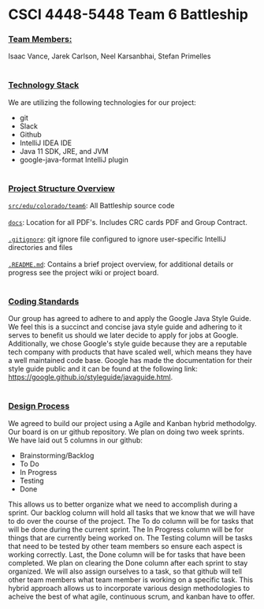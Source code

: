 # CSCI 4448-5448 Team 6 Battleship
### <ins>Team Members:</ins>
Isaac Vance, Jarek Carlson, Neel Karsanbhai, Stefan Primelles
<br><br>
### <ins>Technology Stack</ins>
We are utilizing the following technologies for our project:
* git
* Slack
* Github
* IntelliJ IDEA IDE
* Java 11 SDK, JRE, and JVM
* google-java-format IntelliJ plugin
<br><br>
### <ins>Project Structure Overview</ins>
<ins>`src/edu/colorado/team6`</ins>: All Battleship source code<br><br>
<ins>`docs`</ins>:  Location for all PDF's. Includes CRC cards PDF and Group Contract.<br><br>
<ins>`.gitignore`</ins>: git ignore file configured to ignore user-specific IntelliJ directories and files<br><br>
<ins>`.README.md`</ins>: Contains a brief project overview, for additional details or progress see the project wiki or project board.
<br><br>
### <ins>Coding Standards</ins>
Our group has agreed to adhere to and apply the Google Java Style Guide. We feel this is a succinct and concise java style guide and adhering to it serves to benefit us should we later decide to apply for jobs at Google. Additionally, we chose Google's style guide because they are a reputable tech company with products that have scaled well, which means they have a well maintained code base. Google has made the documentation for their style guide public and it can be found at the following link: https://google.github.io/styleguide/javaguide.html.
<br><br>

### <ins>Design Process</ins>
We agreed to build our project using a Agile and Kanban hybrid methodolgy. Our board is on ur github repository. We plan on doing two week sprints. We have laid out 5 columns in our github:<br>
* Brainstorming/Backlog 
* To Do
* In Progress 
* Testing 
* Done<br>

This allows us to better organize what we need to accomplish during a sprint. Our backlog column will hold all tasks that we know that we will have to do over the course of the project. The To do column will be for tasks that will be done during the current sprint. The In Progress column will be for things that are currently being worked on. The Testing column will be tasks that need to be tested by other team members so ensure each aspect is working correctly. Last, the Done column will be for tasks that have been completed. We plan on clearing the Done column after each sprint to stay organized. We will also assign ourselves to a task, so that github will tell other team members what team member is working on a specific task. This hybrid approach allows us to incorporate various design methodologies to acheive the best of what agile, continuous scrum, and kanban have to offer.